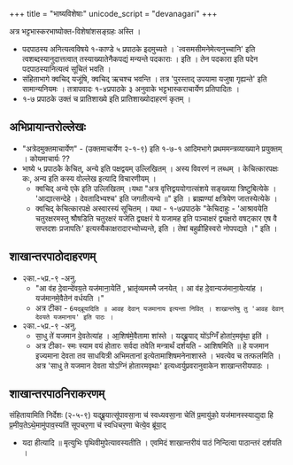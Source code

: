 +++
title = "भाष्यविशेषाः"
unicode_script = "devanagari"
+++

अत्र भट्टभास्करभाष्योक्त-विशेषांशसङ्ग्रहः अस्ति ।

- पदपाठस्य अनित्यत्वविषये १-काण्डे ५ प्रपाठके इदमुच्यते । `त्वसमसीमनेमेत्यनुच्चानि' इति त्वशब्दस्यानुदात्तत्वात् तस्याख्यातेनैकपद्यं मन्यन्ते पदकाराः । इति । तेन पदकारा इति पदेन पदपाठस्यानित्यत्वं सूचितं भवति ।
- संहिताभागे क्वचिद् यजूंषि, क्वचिद् ऋचश्च भवन्ति । तत्र 'पुरस्ताद् उपयामा यजुषा गृह्यन्ते' इति सामान्यनियमः । तत्रापवादः १-४प्रपाठके ३ अनुवाके भट्टभास्कराचार्येण प्रतिपादितः ।
- १-७ प्रपाठके उक्तं च प्रातिशाख्ये  इति प्रातिशाख्योदाहरणं कृतम् ।

## अभिप्रायान्तरोल्लेखः
- "अत्रेदमुक्तमाचार्येण"  - (उक्तमाचार्येण २-१-९) इति १-७-१ आदिमभागे प्रथममन्त्रव्याख्याने प्रयुक्तम् । कोयमाचार्यः ??
- भाष्ये ५ प्रपाठकेे केचित्, अन्ये इति पक्षद्वयम् उल्लिखितम् । अस्य विवरणं न लब्धम् । केचित्कारपक्षः कः, अन्य इति कस्य वोल्लेख इत्यादि विचारणीयम् ।
  - क्वचिद् अन्ये एके इति उल्लिखितम् ।यथा "अत्र वृत्तिद्वययोगात्संशये सङ्ख्यया त्रिष्टुबित्येके । 'आद्यात्सन्देहे । देवतादिभ्यश्च' इति जगतीत्यन्ये ॥" इति । ब्राह्मण्यां क्षत्रियेण जातस्येत्येके ।
  - क्वचिद् केचित्कारपक्षे अस्वारस्यं सूचितम् । यथा - १-७प्रपाठके "केचिदाहुः - 'आश्रावयेति चतुरक्षरमस्तु श्रौषडिति चतुरक्षरं यजेति द्व्यक्षरं ये यजामह इति पञ्चाक्षरं द्व्यक्षरो वषट्कार एष वै सप्तदशः प्रजापतिः' इत्यस्यैकाक्षरादारभ्योच्यन्ते, इति । तेषां बहुव्रीहिस्वरो नोपपद्यते ।" इति ।


## शाखान्तरपाठोदाहरणम्
- २का.-५प्र.-९ -अनु.
  - "आ व॑ह दे॒वान्दे॑वय॒ते यज॑माना॒येति॑ , भ्रातृ॑व्यमस्मै जनयेत् ।  आ व॑ह दे॒वान्यज॑माना॒येत्या॑ह । यज॑मानमे॒वैतेन॑ वर्धयति ।"
  - अत्र टीका - `6यद्ब्रूयादिति ॥ आवह देवान् यजमानाय इत्यन्ता निवित् । शाखान्तरेषु तु 'आवह देवान् देवयते यजमानाय' इति पाठः ।`
- २का.-५प्र.-९ -अनु.
  - सा॒धु ते॑ यजमान दे॒वतेत्या॑ह  । आ॒शिष॑मे॒वैतामा शा॑स्ते ।  यद्ब्रू॒याद् यो॑ऽग्निँ होता॑र॒मवृ॑था॒ इति॑ ।
  - अत्र टीका- स्मः स्याम वयं होतारः सर्वदा तवेति मन्त्रार्थं दर्शयति - आशिषमिति ॥ हे यजमान इज्यमाना देवता तव साधयित्री अभिमतानां इत्येतामाशिषमनेनाशास्ते । भवत्येव च तत्फलमिति । अत्र 'साधु ते यजमान देवता योऽग्निं होतारमवृथाः' इत्यध्वर्युप्रवरानुवाकेन शाखान्तरीयपाठः ।

## शाखान्तरपाठनिराकरणम्
संहितायामिति निर्देशः (२-५-९) यद्ब्रू॒यात्सू॑पावसा॒ना च॑ स्वध्यवसा॒ना चेति॑ प्र॒मायु॑को॒ यज॑मानस्स्याद्य॒दा हि प्र॒मीय॒तेऽथे॒मामु॑पाव॒स्यति॑ सूपचर॒णा च॑ स्वधिचर॒णा चेत्ये॒व ब्रू॑या॒द्
  - यदा हीत्यादि ॥ मृत्युभिः पृथिवीमुपेत्यावस्यतीति । एवमिदं शाखान्तरीयं पाठं निन्दित्वा पाठान्तरं दर्शयति ।

